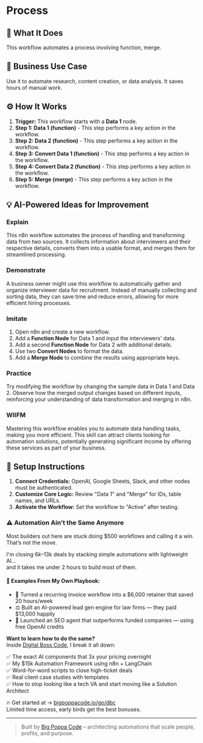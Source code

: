# Process

## 🚀 What It Does
This workflow automates a process involving function, merge.

## 💼 Business Use Case
Use it to automate research, content creation, or data analysis. It saves hours of manual work.

## ⚙️ How It Works
1.  **Trigger:** This workflow starts with a **Data 1** node.
2. **Step 1: Data 1 (function)** - This step performs a key action in the workflow.
3. **Step 2: Data 2 (function)** - This step performs a key action in the workflow.
4. **Step 3: Convert Data 1 (function)** - This step performs a key action in the workflow.
5. **Step 4: Convert Data 2 (function)** - This step performs a key action in the workflow.
6. **Step 5: Merge (merge)** - This step performs a key action in the workflow.

## 💡 AI-Powered Ideas for Improvement
### Explain
This n8n workflow automates the process of handling and transforming data from two sources. It collects information about interviewers and their respective details, converts them into a usable format, and merges them for streamlined processing.

### Demonstrate
A business owner might use this workflow to automatically gather and organize interviewer data for recruitment. Instead of manually collecting and sorting data, they can save time and reduce errors, allowing for more efficient hiring processes.

### Imitate
1. Open n8n and create a new workflow.
2. Add a **Function Node** for Data 1 and input the interviewers' data.
3. Add a second **Function Node** for Data 2 with additional details.
4. Use two **Convert Nodes** to format the data.
5. Add a **Merge Node** to combine the results using appropriate keys. 

### Practice
Try modifying the workflow by changing the sample data in Data 1 and Data 2. Observe how the merged output changes based on different inputs, reinforcing your understanding of data transformation and merging in n8n.

### WIIFM
Mastering this workflow enables you to automate data handling tasks, making you more efficient. This skill can attract clients looking for automation solutions, potentially generating significant income by offering these services as part of your business.

## 🔧 Setup Instructions
1. **Connect Credentials:** OpenAI, Google Sheets, Slack, and other nodes must be authenticated.
2. **Customize Core Logic:** Review "Data 1" and "Merge" for IDs, table names, and URLs.
3. **Activate the Workflow:** Set the workflow to "Active" after testing.

### ⚠️ Automation Ain’t the Same Anymore

Most builders out here are stuck doing $500 workflows and calling it a win.  
That’s not the move.  

I'm closing $6k–$13k deals by stacking simple automations with lightweight AI...  
and it takes me under 2 hours to build most of them.

#### 🧠 Examples From My Own Playbook:
- 🔁 Turned a recurring invoice workflow into a $6,000 retainer that saved 20 hours/week  
- ⚖️ Built an AI-powered lead gen engine for law firms — they paid $13,000 happily  
- 🚀 Launched an SEO agent that outperforms funded companies — using free OpenAI credits  

**Want to learn how to do the same?**  
Inside [Digital Boss Code](https://bigpoppacode.io/go/dbc), I break it all down:

✅ The exact AI components that 3x your pricing overnight  
✅ My $15k Automation Framework using n8n + LangChain  
✅ Word-for-word scripts to close high-ticket deals  
✅ Real client case studies with templates  
✅ How to stop looking like a tech VA and start moving like a Solution Architect  

🔥 Get started at → [bigpoppacode.io/go/dbc](https://bigpoppacode.io/go/dbc)  
Limited time access, early birds get the best bonuses.

---
> Built by [Big Poppa Code](https://bigpoppacode.io) – architecting automations that scale people, profits, and purpose.
